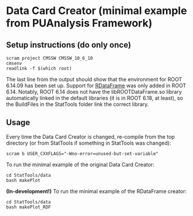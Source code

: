 # Data Card Creator (minimal example from PUAnalysis Framework)

## Setup instructions (do only once)

```
scram project CMSSW CMSSW_10_6_10
cmsenv
readlink -f $(which root)
```
The last line from the output should show that the environment
for ROOT 6.14.09 has been set up. Support for [RDataFrame](https://root.cern/doc/master/classROOT_1_1RDataFrame.html)
was only added in ROOT 6.14. Notably, ROOT 6.14 does not have
the libROOTDataFrame.so library automatically linked in the
default libraries (it is in ROOT 6.18, at least), so the
BuildFiles in the StatTools folder link the correct library.

## Usage
Every time the Data Card Creator is changed, re-compile from the top directory (or from StatTools if
something in StatTools was changed):
```
scram b USER_CXXFLAGS="-Wno-error=unused-but-set-variable"
```

To run the minimal example of the original Data Card Creator:
```
cd StatTools/data
bash makePlot
```

**(In-development!)** To run the minimal example of the RDataFrame creator:
```
cd StatTools/data
bash makePlot_RDF
```